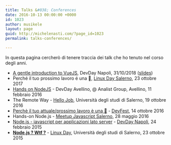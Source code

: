```yaml
---
title: Talks &#038; Conferences
date: 2016-10-13 00:00:00 +0000
id: 1023
author: musikele
layout: page
guid: http://michelenasti.com/?page_id=1023
permalink: talks-conferences/

---
```

In questa pagina cercherò di tenere traccia dei talk che ho tenuto nel corso degli anni.

* [A gentle introduction to VueJS](https://www.eventbrite.com/e/devday-napoli-a-gentle-introduction-to-vuejs-tickets-51400226461), DevDay Napoli, 31/10/2018 ([slides](https://docs.google.com/presentation/d/18PNQZr8jCx6gRD-CXYou1XQ5O01OOpcLTgRK9Lpq9nU/edit?usp=sharing))
* Perché il tuo prossimo lavoro é una 💩, [Linux Day Salerno](Http://linuxdaysalerno.it), 23 ottobre 2017
* [Hands on NodeJS](https://www.meetup.com/it-IT/devday-av/?chapter_analytics_code=UA-1031071-5)  - DevDay Avellino, @ Analist Group, Avellino, 11 febbraio 2016
* The Remote Way - [Hello Job](https://www.facebook.com/events/1655414721455166/), Università degli studi di Salerno, 19 ottobre 2016
* [Perchè il tuo attuale/prossimo lavoro è una 💩](http://michelenasti.com/2016/10/slides-del-talk-perche-prossimo-lavoro-%F0%9F%92%A9-devfest/) - [DevFest](https://www.meetup.com/it-IT/GDGCampania/events/233788854/), 14 ottobre 2016
* Hands-on Node.js - [Meetup Javascript Salerno](http://www.meetup.com/it-IT/JS-Salerno/events/230284887/), 28 maggio 2016
* [Node.js - javascript per applicazioni lato server](http://michelenasti.com/2016/02/il-battesimo-del-sangue-il-talk-su-nodejs-al-napoli-devday/) - [DevDay Napoli](http://www.coworking-napoli.it/uffici-napoli/index.php/2016/02/18/devday-sviluppo-software-e-non-solo/), 24 febbraio 2015
* [**Node.js ? Wtf ?**](http://michelenasti.com/2015/10/slide-del-mio-mini-talk-su-nodejs-al-linux-day-salerno-2015/) - [Linux Day](http://www.hcsslug.org/wp/2016/02/slide-linuxday-2015/), Università degli studi di Salerno, 23 ottobre 2015